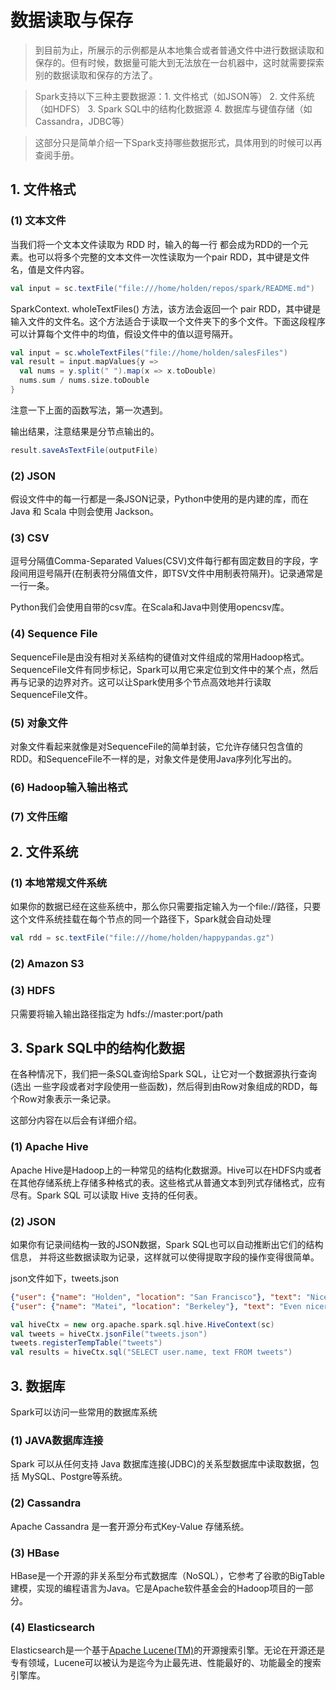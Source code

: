 # 数据读取与保存

> 到目前为止，所展示的示例都是从本地集合或者普通文件中进行数据读取和保存的。但有时候，数据量可能大到无法放在一台机器中，这时就需要探索别的数据读取和保存的方法了。

> Spark支持以下三种主要数据源：1. 文件格式（如JSON等） 2. 文件系统（如HDFS） 3. Spark SQL中的结构化数据源  4. 数据库与键值存储（如Cassandra，JDBC等）

> 这部分只是简单介绍一下Spark支持哪些数据形式，具体用到的时候可以再查阅手册。

## 1. 文件格式

### (1) 文本文件

当我们将一个文本文件读取为 RDD 时，输入的每一行 都会成为RDD的一个元素。也可以将多个完整的文本文件一次性读取为一个pair RDD，其中键是文件名，值是文件内容。

```scala
val input = sc.textFile("file:///home/holden/repos/spark/README.md")
```

SparkContext. wholeTextFiles() 方法，该方法会返回一个 pair RDD，其中键是输入文件的文件名。这个方法适合于读取一个文件夹下的多个文件。下面这段程序可以计算每个文件中的均值，假设文件中的值以逗号隔开。

```scala
val input = sc.wholeTextFiles("file://home/holden/salesFiles")
val result = input.mapValues{y =>
  val nums = y.split(" ").map(x => x.toDouble)
  nums.sum / nums.size.toDouble
}
```

注意一下上面的函数写法，第一次遇到。

输出结果，注意结果是分节点输出的。

```scala
result.saveAsTextFile(outputFile)
```

### (2) JSON

假设文件中的每一行都是一条JSON记录，Python中使用的是内建的库，而在 Java 和 Scala 中则会使用 Jackson。

### (3) CSV

逗号分隔值Comma-Separated Values(CSV)文件每行都有固定数目的字段，字段间用逗号隔开(在制表符分隔值文件，即TSV文件中用制表符隔开)。记录通常是一行一条。

Python我们会使用自带的csv库。在Scala和Java中则使用opencsv库。

### (4) Sequence File

SequenceFile是由没有相对关系结构的键值对文件组成的常用Hadoop格式。SequenceFile文件有同步标记，Spark可以用它来定位到文件中的某个点，然后再与记录的边界对齐。这可以让Spark使用多个节点高效地并行读取SequenceFile文件。

### (5) 对象文件

对象文件看起来就像是对SequenceFile的简单封装，它允许存储只包含值的RDD。和SequenceFile不一样的是，对象文件是使用Java序列化写出的。

### (6) Hadoop输入输出格式

### (7)  文件压缩

## 2. 文件系统

### (1) 本地常规文件系统

如果你的数据已经在这些系统中，那么你只需要指定输入为一个file://路径，只要这个文件系统挂载在每个节点的同一个路径下，Spark就会自动处理

```scala
val rdd = sc.textFile("file:///home/holden/happypandas.gz")
```

### (2) Amazon S3

### (3) HDFS

只需要将输入输出路径指定为 hdfs://master:port/path

## 3. Spark SQL中的结构化数据

在各种情况下，我们把一条SQL查询给Spark SQL，让它对一个数据源执行查询(选出 一些字段或者对字段使用一些函数)，然后得到由Row对象组成的RDD，每个Row对象表示一条记录。

这部分内容在以后会有详细介绍。

### (1) Apache Hive

Apache Hive是Hadoop上的一种常见的结构化数据源。Hive可以在HDFS内或者在其他存储系统上存储多种格式的表。这些格式从普通文本到列式存储格式，应有尽有。Spark SQL 可以读取 Hive 支持的任何表。

### (2) JSON

如果你有记录间结构一致的JSON数据，Spark SQL也可以自动推断出它们的结构信息， 并将这些数据读取为记录，这样就可以使得提取字段的操作变得很简单。

json文件如下，tweets.json

```json
{"user": {"name": "Holden", "location": "San Francisco"}, "text": "Nice day out today"}
{"user": {"name": "Matei", "location": "Berkeley"}, "text": "Even nicer here :)"}
```

```scala
val hiveCtx = new org.apache.spark.sql.hive.HiveContext(sc)
val tweets = hiveCtx.jsonFile("tweets.json")
tweets.registerTempTable("tweets")
val results = hiveCtx.sql("SELECT user.name, text FROM tweets")
```

## 3. 数据库

Spark可以访问一些常用的数据库系统

### (1) JAVA数据库连接

Spark 可以从任何支持 Java 数据库连接(JDBC)的关系型数据库中读取数据，包括 MySQL、Postgre等系统。

### (2) Cassandra

Apache Cassandra 是一套开源分布式Key-Value 存储系统。

### (3) HBase

HBase是一个开源的非关系型分布式数据库（NoSQL），它参考了谷歌的BigTable建模，实现的编程语言为Java。它是Apache软件基金会的Hadoop项目的一部分。

### (4) Elasticsearch

Elasticsearch是一个基于[Apache Lucene(TM)](https://lucene.apache.org/core/)的开源搜索引擎。无论在开源还是专有领域，Lucene可以被认为是迄今为止最先进、性能最好的、功能最全的搜索引擎库。
